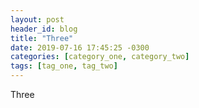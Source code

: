 ```yaml
---
layout: post
header_id: blog
title: "Three"
date: 2019-07-16 17:45:25 -0300
categories: [category_one, category_two]
tags: [tag_one, tag_two]
---
```


Three
